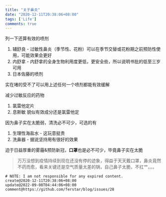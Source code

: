 ```yaml
---
title: "关于鼻炎"
date: "2020-12-11T20:38:06+08:00"
tags: ['Life']
comments: true
---
```


列一下还算有效的喷剂

1. 辅舒良 - 过敏性鼻炎（季节性、花粉）可以在季节交替或花粉期之前预防性使用，可能效果会更好
2. 内舒拿 - 内舒拿的全身生物利用度更低，更安全些，所以说明书批的低至三岁可用
3. 日本佐藤的喷剂

实在堵的受不了可以用上述任何一个喷剂都能有效缓解

减少过敏反应的药物

1. 氯雷他定片
2. 息斯敏 貌似有效成分还是氯雷他定

因为鼻子实在太脆弱，清洗必不可少，可选的有

1. 生理性海盐水 - 这玩意挺贵
5. 洗鼻器 - 据说坚持用有很好的效果

迫于日益厚重的雾霾&预防新冠，**口罩**也是必不可少，毕竟鼻子实在太脆

> 万万没想到疫情持续到现在还没有停的迹象，得益于天天戴口罩，鼻炎竟然不药而愈，看来关键还是空气质量太差的锅，自己鼻子太脆，不扛艹。。。

```
# NOTE: I am not responsible for any expired content.
create@2020-12-11T20:38:06+08:00
update@2022-09-08T04:44:06+08:00
comment@https://github.com/ferstar/blog/issues/28
```
